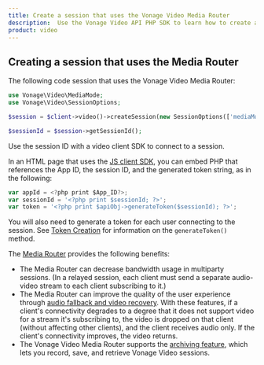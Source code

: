 ```yaml
---
title: Create a session that uses the Vonage Video Media Router
description:  Use the Vonage Video API PHP SDK to learn how to create a session. Sessions allow participants to use audio, video, and messaging functionality in your application.
product: video
---
```


## Creating a session that uses the Media Router

The following code session that uses the Vonage Video Media Router:

```php
use Vonage\Video\MediaMode;
use Vonage\Video\SessionOptions;

$session = $client->video()->createSession(new SessionOptions(['mediaMode' => MediaMode::ROUTED]));

$sessionId = $session->getSessionId();
```

Use the session ID with a video client SDK to connect to a session.

In an HTML page that uses the [JS client SDK](/video/client-sdks/web), you can embed PHP that references the App ID, the session ID, and the generated token string, as in the following:

```js
var appId = <?php print $App_ID?>;
var sessionId = '<?php print $sessionId; ?>';
var token = '<?php print $apiObj->generateToken($sessionId); ?>';
```

You will also need to generate a token for each user connecting to the session. See [Token Creation](/video/tutorials/create-token/introduction/php) for information on the `generateToken()` method.

The [Media Router](https://www.vonage.com/communications-apis/video/features) provides the following benefits:

* The Media Router can decrease bandwidth usage in multiparty sessions. (In a relayed session, each client must send a separate audio-video stream to each client subscribing to it.)
* The Media Router can improve the quality of the user experience through [audio fallback and video recovery](https://www.vonage.com/communications-apis/video/features). With these features, if a client's connectivity degrades to a degree that it does not support video for a stream it's subscribing to, the video is dropped on that client (without affecting other clients), and the client receives audio only. If the client's connectivity improves, the video returns.
* The Vonage Video Media Router supports the [archiving feature](/video/guides/archiving/overview), which lets you record, save, and retrieve Vonage Video sessions.
